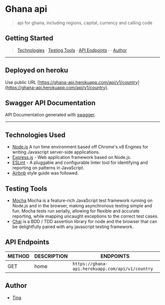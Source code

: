 # Ghana api
> api for ghana, including regions, capital, currency and calling code 
## Getting Started

>  [Technologies](#technologies-used) &middot; [Testing Tools](#testing-tools) &middot; [API Endpoints](#api-endpoints) &middot; &middot; [Author](#author)
---

## Deployed on heroku 

Use public URL [https://ghana-api.herokuapp.com/api/v1/country](https://ghana-api.herokuapp.com/api/v1/country).

## Swagger API Documentation
API Documentation generated with [swagger](https://ghana-api.herokuapp.com/api-docs).

---
## Technologies Used

[node]: (https://nodejs.org)
- [Node.js](node) A run time environment based off Chrome's v8 Engines for writing Javascript server-side applications.
- [Express.js](https://expressjs.com) - Web application framework based on Node.js.
- [ESLint](https://eslint.org/) - A pluggable and configurable linter tool for identifying and reporting on patterns in JavaScript.
- [Airbnb](https://www.npmjs.com/package/eslint-config-airbnb) style guide was followed.

## Testing Tools
- [Mocha](https://mochajs.org/) Mocha is a feature-rich JavaScript test framework running on Node.js and in the browser, making asynchronous testing simple and fun. Mocha tests run serially, allowing for flexible and accurate reporting, while mapping uncaught exceptions to the correct test cases.
- [Chai](https://chaijs.com) is a BDD / TDD assertion library for node and the browser that can be delightfully paired with any javascript testing framework.


## API Endpoints

| METHOD | DESCRIPTION                             | ENDPOINTS                 |
| ------ | --------------------------------------- | ------------------------- |
| GET    | home               | `https://ghana-api.herokuapp.com/api/v1/country`           |

## Author
- [Tina](https://github.com/oluwabukolatina)
